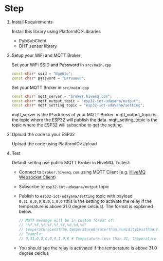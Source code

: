 # Step

1. Install Requirements

    Install this library using PlatformIO>Libraries

    - PubSubClient
    - DHT sensor library

2. Setup your WiFi and MQTT Broker

    Set your WiFi SSID and Password in `src/main.cpp`

    ```cpp
    const char* ssid = "Ngento";
    const char* password = "Baruuuuu";
    ```

    Set your MQTT Broker in `src/main.cpp`

    ```cpp
    const char* mqtt_server = "broker.hivemq.com";
    const char* mqtt_output_topic = "esp32-iot-udayana/output";
    const char* mqtt_setting_topic = "esp32-iot-udayana/setting";
    ```

    mqtt_server is the IP address of your MQTT Broker.
    mqtt_output_topic is the topic where the ESP32 will publish the data. mqtt_setting_topic is the topic where the ESP32 will subscribe to get the setting.

3. Upload the code to your ESP32

    Upload the code using PlatformIO>Upload

4. Test

    Default setitng use public MQTT Broker in HiveMQ. To test:

    - Connect to `broker.hivemq.com` using MQTT Client (e.g. [HiveMQ Websocket Client](http://www.hivemq.com/demos/websocket-client/))
    - Subscribe to `esp32-iot-udayana/output` topic
    - Publish to `esp32-iot-udayana/setting` topic with payload `0,31.0,0,0,0,0,1,0,0` (this is the setting to activate the relay if the temperature is above 31.0 degree celcius). The format is explained below.

        ```cpp
        // MQTT message will be in custom format of:
        // "%f,%f,%f,%f,%f,%f,%d,%d,%d"
        // temperatureLessThan,temperatureGreaterThan,humidityLessThan,humidityGreaterThan,lightLessThan,lightGreaterThan,isTemperatureEnabled,isHumidityEnabled,isLightEnabled
        // Example:
        // 0,31.0,0,0,0,0,1,0,0 # Temperature less than 31, temperature enabled
        ```

    - You should see the relay is activated if the temperature is above 31.0 degree celcius
